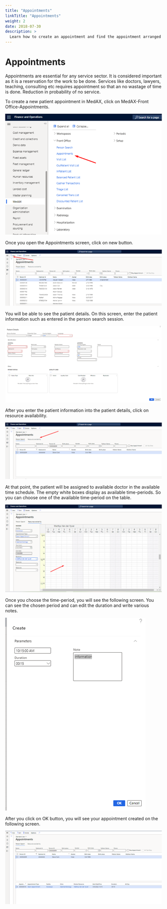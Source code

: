 ```yaml
---
title: "Appointments"
linkTitle: "Appointments"
weight: 2
date: 2018-07-30
description: >
  Learn how to create an appointment and find the appointment arranged
---
```


#  **Appointments**

Appointments are essential for any service sector. It is considered important as it is a reservation for the work to be done. Services like doctors, lawyers, teaching, consulting etc requires appointment so that an no wastage of time is done. Reduction in probability of no service.

To create a new patient appointment in MedAX, click on MedAX-Front Office-Appointments.


![](https://github.com/MedAX365/docsy/blob/main/images/Appointments_1.png)

Once you open the Appointments screen, click on new button.

![](https://github.com/MedAX365/docsy/blob/main/images/Appointments_2.png)

You will be able to see the patient details. On this screen, enter the patient information such as entered in the person search session.

![](https://github.com/MedAX365/docsy/blob/main/images/Appointments_3.png)

After you enter the patient information into the patient details, click on resource availability.

![](https://github.com/MedAX365/docsy/blob/main/images/Appointments_4.png)

At that point, the patient will be assigned to available doctor in the available time schedule. The empty white boxes display as available time-periods. So you can choose one of the available time-period on the table.

![](https://github.com/MedAX365/docsy/blob/main/images/Appointments_6.png)

Once you choose the time-period, you will see the following screen. You can see the chosen period and can edit the duration and write various notes.

![](https://github.com/MedAX365/docsy/blob/main/images/Appointments_7.png)

After you click on OK button, you will see your appointment created on the following screen.

![](https://github.com/MedAX365/docsy/blob/main/images/Appointments_8.png)





